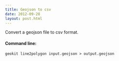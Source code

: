 ```yaml
---
title: Geojson to csv
date: 2012-09-28
layout: post.html
---
```


Convert a geojson file to csv format.

#### Command line:

```geokit line2polygon input.geojson > output.geojson```